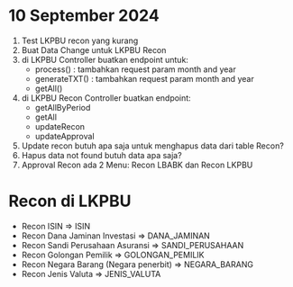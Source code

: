 # 10 September 2024

1. Test LKPBU recon yang kurang
2. Buat Data Change untuk LKPBU Recon
3. di LKPBU Controller buatkan endpoint untuk:
   - process() : tambahkan request param month and year
   - generateTXT() : tambahkan request param month and year
   - getAll()
4. di LKPBU Recon Controller buatkan endpoint:
   - getAllByPeriod
   - getAll
   - updateRecon
   - updateApproval
5. Update recon butuh apa saja untuk menghapus data dari table Recon?
6. Hapus data not found butuh data apa saja?
7. Approval Recon ada 2 Menu: Recon LBABK dan Recon LKPBU

# Recon di LKPBU

- Recon ISIN => ISIN
- Recon Dana Jaminan Investasi => DANA_JAMINAN
- Recon Sandi Perusahaan Asuransi => SANDI_PERUSAHAAN
- Recon Golongan Pemilik => GOLONGAN_PEMILIK
- Recon Negara Barang (Negara penerbit) => NEGARA_BARANG
- Recon Jenis Valuta => JENIS_VALUTA
